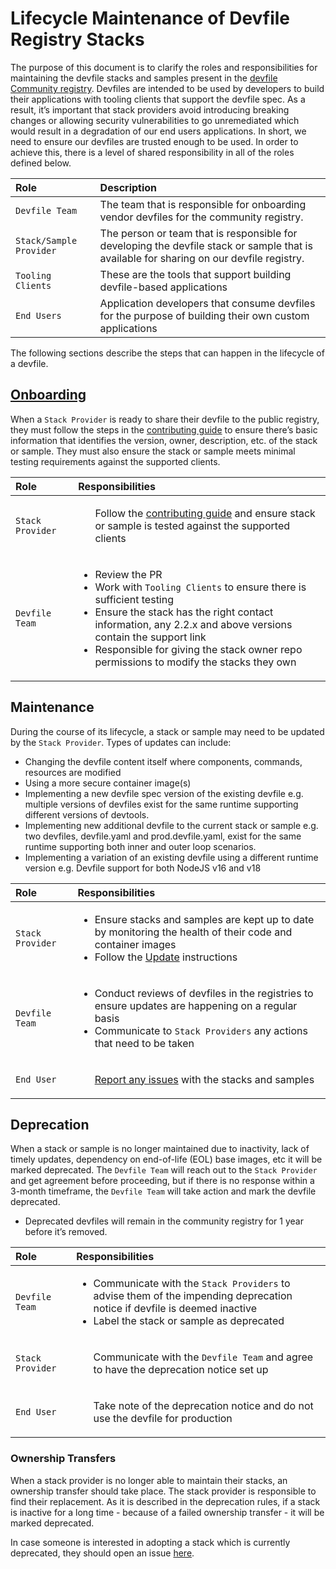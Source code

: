 # Lifecycle Maintenance of Devfile Registry Stacks

The purpose of this document is to clarify the roles and responsibilities for maintaining the devfile stacks and samples present in the [devfile Community registry](https://github.com/devfile/registry).
Devfiles are intended to be used by developers to build their applications with tooling clients that support the devfile spec. As a result, it’s important that stack providers avoid introducing breaking changes or allowing security vulnerabilities to go unremediated which would result in a degradation of our end users applications.  In short, we need to ensure our devfiles are trusted enough to be used. In order to achieve this, there is a level of shared responsibility in all of the roles defined below.


| Role                    | Description                                                                                                                             |
|:------------------------|:----------------------------------------------------------------------------------------------------------------------------------------|
| `Devfile Team`          | The team that is responsible for onboarding vendor devfiles for the community registry.                              |
| `Stack/Sample Provider` | The person or team that is responsible for developing the devfile stack or sample that is available for sharing on our devfile registry. |
| `Tooling Clients`       | These are the tools that support building devfile-based applications                                                                    |
| `End Users`             | Application developers that consume devfiles for the purpose of building their own custom applications                                  |

The following sections describe the steps that can happen in the lifecycle of a devfile.

## [Onboarding](CONTRIBUTING.md)
When a `Stack Provider` is ready to share their devfile to the public registry, they must follow the steps in the [contributing guide](CONTRIBUTING.md) to ensure there’s basic information that identifies the version, owner, description, etc. of the stack or sample. They must also ensure the stack or sample meets minimal testing requirements against the supported clients.

| Role             | Responsibilities                                                                                                                                                                                                                                                                                                           |
|:-----------------|:---------------------------------------------------------------------------------------------------------------------------------------------------------------------------------------------------------------------------------------------------------------------------------------------------------------------------|
| `Stack Provider` | <ul>Follow the [contributing guide](CONTRIBUTING.md) and ensure stack or sample is tested against the supported clients </ul>                                                                                                                                                                                                        |
| `Devfile Team`   | <ul><li>Review the PR</li><li>Work with `Tooling Clients` to ensure there is sufficient testing</li><li>Ensure the stack has the right contact information, any 2.2.x and above versions contain the support link</li><li>Responsible for giving the stack owner repo permissions to modify the stacks they own</li></ul> |


## Maintenance
During the course of its lifecycle, a stack or sample may need to be updated by the `Stack Provider`.  Types of updates can include:

* Changing the devfile content itself where components, commands, resources are modified
* Using a more secure container image(s)
* Implementing a new devfile spec version of the existing devfile e.g. multiple versions of devfiles exist for the same runtime supporting different versions of devtools.
* Implementing new additional devfile to the current stack or sample e.g. two devfiles, devfile.yaml and prod.devfile.yaml, exist for the same runtime supporting both inner and outer loop scenarios.
* Implementing a variation of an existing devfile using a different runtime version e.g. Devfile support for both  NodeJS v16 and v18


| Role             | Responsibilities                                                                                                                                                                                                                              |
|:-----------------|:----------------------------------------------------------------------------------------------------------------------------------------------------------------------------------------------------------------------------------------------|
| `Stack Provider` | <ul><li>Ensure stacks and samples are kept up to date by monitoring the health of their code and container images</li><li>Follow the [Update](https://github.com/devfile/registry/blob/main/CONTRIBUTING.md#updating) instructions </li></ul> |
| `Devfile Team`   | <ul><li>Conduct reviews of devfiles in the registries to ensure updates are happening on a regular basis</li><li>Communicate to `Stack Providers` any actions that need to be taken</li></ul>                                                 |
| `End User`       | <ul>[Report any issues](https://github.com/devfile/registry#reporting-any-issue) with the stacks and samples</ul>                                                                                                                             |


## Deprecation

When a stack or sample is no longer maintained due to inactivity, lack of timely updates, dependency on end-of-life (EOL) base images, etc it will be marked deprecated. The `Devfile Team` will reach out to the `Stack Provider` and get agreement before proceeding, but if there is no response within a 3-month timeframe, the  `Devfile Team` will take action and mark the devfile deprecated.

* Deprecated devfiles will remain in the community registry for 1 year before it’s removed.


| Role              | Responsibilities                                                                                                                                                                            |
|:------------------|:--------------------------------------------------------------------------------------------------------------------------------------------------------------------------------------------|
| `Devfile Team`    | <ul><li>Communicate with the `Stack Providers` to advise them of the impending deprecation notice if devfile is deemed inactive </li> <li>Label the stack or sample as deprecated</li></ul> |
| `Stack Provider`  | <ul>Communicate with the `Devfile Team` and agree to have the deprecation notice set up</ul>                                                                                                  |
| `End User`| <ul>Take note of the deprecation notice and do not use the devfile for production</ul>                                                                                                                                                                                   |

### Ownership Transfers

When a stack provider is no longer able to maintain their stacks, an ownership transfer should take place. The stack provider is responsible to find their replacement. As it is described in the deprecation rules, if a stack is inactive for a long time - because of a failed ownership transfer - it will be marked deprecated.

In case someone is interested in adopting a stack which is currently deprecated, they should open an issue [here](https://github.com/devfile/api/issues/new/choose).